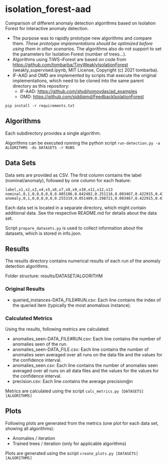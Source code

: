  # isolation_forest-aad
Comparison of different anomaly detection algorithms based on Isolation Forest for interactive anomaly detection.

- The purpose was to rapidly prototype new algorithms and compare them. *These prototype implementations should be optimized before using them in other scenarios.* The algorithms also do not support to set the parameters for Isolation Forest (number of trees...).
- Algorithms using TiWS-iForest are based on code from https://github.com/tombarba/TinyWeaklyIsolationForest (weakly_supervised.ipynb, MIT License, Copyright (c) 2021 tombarba).
- IF-AAD and OMD are implemented by scripts that execute the original implementations, which need to be cloned into the same parent directory as this repository:
  - IF-AAD: https://github.com/shubhomoydas/ad_examples
  - OMD: https://github.com/siddiqmd/FeedbackIsolationForest

```pip install -r requirements.txt```

## Algorithms
Each subdirectory provides a single algorithm.

Algorithms can be executed running the python script `run-detection.py -a ALGORITHMS -ds DATASETS -r RUNS`

## Data Sets
Data sets are provided as CSV. The first column contains the label (nominal/anomaly),
followed by one column for each feature:
```
label,x1,x2,x3,x4,x5,x6,x7,x8,x9,x10,x11,x12,x13
nominal,0,1,0,0,0,0,0,0.085106,0.042482,0.251116,0.003467,0.422915,0.414912
anomaly,0,1,0,0,0,0,0,0.255319,0.051489,0.298721,0.003467,0.422915,0.414912
```

Each data set is located in a separate directory, which might contain additional
data. See the respective README.md for details about the data set.

Script `prepare_datasets.py` is used to collect information about the datasets, which is stored in info.json.

## Results
The results directory contains numerical results of each run of the anomaly detection algorithms.

Folder structure: results/DATASET/ALGORITHM

### Original Results
* queried_instances-DATA_FILE#RUN.csv: Each line contains the index of the queried item (typically the most anomalous instance).

### Calculated Metrics
Using the results, following metrics are calculated:
* anomalies_seen-DATA_FILE#RUN.csv: Each line contains the number of anomalies seen of the run.
* anomalies_seen-DATA_FILE.csv: Each line contains the number of anomalies seen averaged over all runs on the data file and the values for the confidence interval.
* anomalies_seen.csv: Each line contains the number of anomalies seen averaged over all runs on all data files and the values for the values for the confidence interval.
* precision.csv: Each line contains the average precision@n


Metrics are calculated using the script `calc_metrics.py [DATASETS] [ALGORITHMS]`

## Plots
Following plots are generated from the metrics (one plot for each data set,
showing all algorithms):
* Anomalies / iteration
* Trained trees / iteration (only for applicable algorithms)

Plots are generated using the script `create_plots.py [DATASETS] [ALGORITHMS]`

